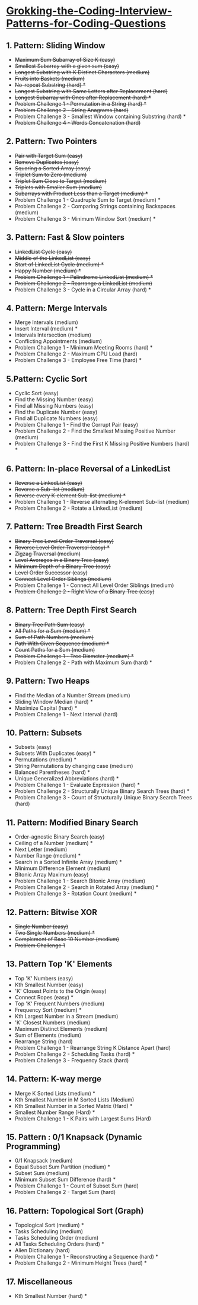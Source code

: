 
# [Grokking-the-Coding-Interview-Patterns-for-Coding-Questions](https://www.educative.io/courses/grokking-the-coding-interview)

## 1. Pattern: Sliding Window
- ~~Maximum Sum Subarray of Size K (easy)~~
- ~~Smallest Subarray with a given sum (easy)~~
- ~~Longest Substring with K Distinct Characters (medium)~~
- ~~Fruits into Baskets (medium)~~
- ~~No-repeat Substring (hard) *~~
- ~~Longest Substring with Same Letters after Replacement (hard)~~
- ~~Longest Subarray with Ones after Replacement (hard) *~~
- ~~Problem Challenge 1 - Permutation in a String (hard) *~~
- ~~Problem Challenge 2 - String Anagrams (hard)~~
- Problem Challenge 3 - Smallest Window containing Substring (hard) *
- ~~Problem Challenge 4 - Words Concatenation (hard)~~ 

## 2. Pattern: Two Pointers
- ~~Pair with Target Sum (easy)~~
- ~~Remove Duplicates (easy)~~
- ~~Squaring a Sorted Array (easy)~~
- ~~Triplet Sum to Zero (medium)~~
- ~~Triplet Sum Close to Target (medium)~~
- ~~Triplets with Smaller Sum (medium)~~
- ~~Subarrays with Product Less than a Target (medium) *~~
- Problem Challenge 1 - Quadruple Sum to Target (medium) *
- Problem Challenge 2 - Comparing Strings containing Backspaces (medium)
- Problem Challenge 3 - Minimum Window Sort (medium) *


## 3. Pattern: Fast & Slow pointers
- ~~LinkedList Cycle (easy)~~
- ~~Middle of the LinkedList (easy)~~
- ~~Start of LinkedList Cycle (medium) *~~
- ~~Happy Number (medium) *~~ 
- ~~Problem Challenge 1 - Palindrome LinkedList (medium) *~~
- ~~Problem Challenge 2 - Rearrange a LinkedList (medium)~~
- Problem Challenge 3 - Cycle in a Circular Array (hard) *

## 4. Pattern: Merge Intervals
- Merge Intervals (medium)
- Insert Interval (medium) *
- Intervals Intersection (medium)
- Conflicting Appointments (medium)
- Problem Challenge 1 - Minimum Meeting Rooms (hard) *
- Problem Challenge 2 - Maximum CPU Load (hard)
- Problem Challenge 3 - Employee Free Time (hard) *

## 5.Pattern: Cyclic Sort
- Cyclic Sort (easy)
- Find the Missing Number (easy)
- Find all Missing Numbers (easy)
- Find the Duplicate Number (easy)
- Find all Duplicate Numbers (easy)
- Problem Challenge 1 - Find the Corrupt Pair (easy)
- Problem Challenge 2 - Find the Smallest Missing Positive Number (medium)
- Problem Challenge 3 - Find the First K Missing Positive Numbers (hard) *

## 6. Pattern: In-place Reversal of a LinkedList
- ~~Reverse a LinkedList (easy)~~ 
- ~~Reverse a Sub-list (medium)~~ 
- ~~Reverse every K-element Sub-list (medium) *~~
- Problem Challenge 1 - Reverse alternating K-element Sub-list (medium)
- Problem Challenge 2 - Rotate a LinkedList (medium)

## 7. Pattern: Tree Breadth First Search
- ~~Binary Tree Level Order Traversal (easy)~~
- ~~Reverse Level Order Traversal (easy) *~~ 
- ~~Zigzag Traversal (medium)~~
- ~~Level Averages in a Binary Tree (easy)~~
- ~~Minimum Depth of a Binary Tree (easy)~~ 
- ~~Level Order Successor (easy)~~
- ~~Connect Level Order Siblings (medium)~~
- Problem Challenge 1 - Connect All Level Order Siblings (medium)
- ~~Problem Challenge 2 - Right View of a Binary Tree (easy)~~ 

## 8. Pattern: Tree Depth First Search
- ~~Binary Tree Path Sum (easy)~~
- ~~All Paths for a Sum (medium) *~~
- ~~Sum of Path Numbers (medium)~~
- ~~Path With Given Sequence (medium) *~~
- ~~Count Paths for a Sum (medium)~~
- ~~Problem Challenge 1 - Tree Diameter (medium) *~~
- Problem Challenge 2 - Path with Maximum Sum (hard) *

## 9. Pattern: Two Heaps
- Find the Median of a Number Stream (medium) 
- Sliding Window Median (hard) *
- Maximize Capital (hard) * 
- Problem Challenge 1 - Next Interval (hard) 

## 10. Pattern: Subsets
- Subsets (easy)
- Subsets With Duplicates (easy) *
- Permutations (medium) *
- String Permutations by changing case (medium)
- Balanced Parentheses (hard) *
- Unique Generalized Abbreviations (hard) * 
- Problem Challenge 1 - Evaluate Expression (hard) *
- Problem Challenge 2 - Structurally Unique Binary Search Trees (hard) *
- Problem Challenge 3 - Count of Structurally Unique Binary Search Trees (hard)

## 11. Pattern: Modified Binary Search
- Order-agnostic Binary Search (easy)
- Ceiling of a Number (medium) *
- Next Letter (medium)
- Number Range (medium) *
- Search in a Sorted Infinite Array (medium) *
- Minimum Difference Element (medium)
- Bitonic Array Maximum (easy)
- Problem Challenge 1 - Search Bitonic Array (medium)
- Problem Challenge 2 - Search in Rotated Array (medium) * 
- Problem Challenge 3 - Rotation Count (medium) *

## 12. Pattern: Bitwise XOR
- ~~Single Number (easy)~~
- ~~Two Single Numbers (medium) *~~
- ~~Complement of Base 10 Number (medium)~~
- ~~Problem Challenge 1~~

## 13. Pattern Top 'K' Elements
- Top 'K' Numbers (easy)
- Kth Smallest Number (easy)
- 'K' Closest Points to the Origin (easy)
- Connect Ropes (easy) *
- Top 'K' Frequent Numbers (medium)
- Frequency Sort (medium) *
- Kth Largest Number in a Stream (medium)
- 'K' Closest Numbers (medium)
- Maximum Distinct Elements (medium)
- Sum of Elements (medium) 
- Rearrange String (hard)
- Problem Challenge 1 - Rearrange String K Distance Apart (hard) 
- Problem Challenge 2 - Scheduling Tasks (hard) *
- Problem Challenge 3 - Frequency Stack (hard) 

## 14. Pattern: K-way merge
- Merge K Sorted Lists (medium) *
- Kth Smallest Number in M Sorted Lists (Medium) 
- Kth Smallest Number in a Sorted Matrix (Hard) *
- Smallest Number Range (Hard) *
- Problem Challenge 1 - K Pairs with Largest Sums (Hard) 

## 15. Pattern : 0/1 Knapsack (Dynamic Programming)
- 0/1 Knapsack (medium)
- Equal Subset Sum Partition (medium) *
- Subset Sum (medium)
- Minimum Subset Sum Difference (hard) *
- Problem Challenge 1 - Count of Subset Sum (hard) 
- Problem Challenge 2 - Target Sum (hard) 


## 16. Pattern: Topological Sort (Graph)
- Topological Sort (medium) *
- Tasks Scheduling (medium)
- Tasks Scheduling Order (medium)
- All Tasks Scheduling Orders (hard) *
- Alien Dictionary (hard) 
- Problem Challenge 1 - Reconstructing a Sequence (hard) *
- Problem Challenge 2 - Minimum Height Trees (hard) *

## 17. Miscellaneous
- Kth Smallest Number (hard) *